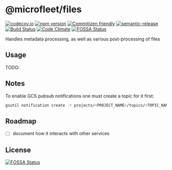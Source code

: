 # @microfleet/files

[![codecov.io](https://codecov.io/github/makeomatic/ms-files/coverage.svg?branch=master)](https://codecov.io/github/makeomatic/ms-files?branch=master)
[![npm version](https://badge.fury.io/js/ms-files.svg)](https://badge.fury.io/js/ms-files)
[![Commitizen friendly](https://img.shields.io/badge/commitizen-friendly-brightgreen.svg)](http://commitizen.github.io/cz-cli/)
[![semantic-release](https://img.shields.io/badge/%20%20%F0%9F%93%A6%F0%9F%9A%80-semantic--release-e10079.svg?style=flat-square)](https://github.com/semantic-release/semantic-release)
[![Build Status](https://semaphoreci.com/api/v1/projects/88d40f13-da9b-44a5-ad04-4195f4971dd5/656972/shields_badge.svg)](https://semaphoreci.com/makeomatic/ms-files)
[![Code Climate](https://codeclimate.com/github/makeomatic/ms-files/badges/gpa.svg)](https://codeclimate.com/github/makeomatic/ms-files)
[![FOSSA Status](https://app.fossa.io/api/projects/git%2Bgithub.com%2Fmakeomatic%2Fms-files.svg?type=shield)](https://app.fossa.io/projects/git%2Bgithub.com%2Fmakeomatic%2Fms-files?ref=badge_shield)

Handles metadata processing, as well as various post-processing of files

## Usage

TODO:

## Notes

To enable GCS pubsub notifications one must create a topic for it first:

```sh
gsutil notification create -t projects/<PROJECT_NAME>/topics/<TOPIC_NAME> -f json -e OBJECT_FINALIZE gs://<BUCKET_NAME>
```

## Roadmap

- [ ] document how it interacts with other services


## License
[![FOSSA Status](https://app.fossa.io/api/projects/git%2Bgithub.com%2Fmakeomatic%2Fms-files.svg?type=large)](https://app.fossa.io/projects/git%2Bgithub.com%2Fmakeomatic%2Fms-files?ref=badge_large)